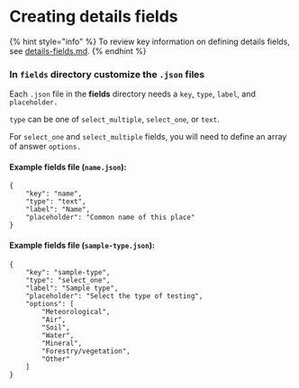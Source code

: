 # Creating details fields

{% hint style="info" %}
To review key information on defining details fields, see [details-fields.md](../planning-configuration-and-data-structure/details-fields.md "mention").
{% endhint %}

### In `fields` directory customize the `.json` files

Each `.json` file in the **fields** directory needs a `key`, `type`, `label`, and `placeholder.`

`type` can be one of `select_multiple`, `select_one`, or `text`.

For `select_one` and `select_multiple` fields, you will need to define an array of answer `options.`

#### Example fields file (`name.json`):

```
{
    "key": "name",
    "type": "text",
    "label": "Name",
    "placeholder": "Common name of this place"
}
```

#### Example fields file (`sample-type.json`):

```
{
    "key": "sample-type",
    "type": "select_one",
    "label": "Sample type",
    "placeholder": "Select the type of testing",
    "options": [
    	"Meteorological",
    	"Air",
    	"Soil",
    	"Water",
    	"Mineral",
        "Forestry/vegetation",
    	"Other"
	]
}
```
